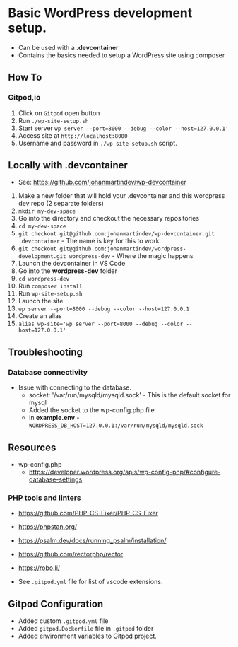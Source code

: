 # Basic WordPress development setup.
* Can be used with a **.devcontainer**
* Contains the basics needed to setup a WordPress site using composer

## How To
### Gitpod,io
1. Click on `Gitpod` open button
1. Run `./wp-site-setup.sh`
1. Start server `wp server --port=8000 --debug --color --host=127.0.0.1'`
1. Access site at `http://localhost:8000`
1. Username and password in `./wp-site-setup.sh` script.

## Locally with **.devcontainer**
* See: https://github.com/johanmartindev/wp-devcontainer
1. Make a new folder that will hold your .devcontainer and this wordpress dev repo (2 separate folders)
  1. `mkdir my-dev-space`
1. Go into the directory and checkout the necessary repositories
  1. `cd my-dev-space`
  1. `git checkout git@github.com:johanmartindev/wp-devcontainer.git .devcontainer` - The name is key for this to work
  1. `git checkout git@github.com:johanmartindev/wordpress-development.git wordpress-dev` - Where the magic happens
1. Launch the devcontainer in VS Code
1. Go into the **wordpress-dev** folder
  1. `cd wordpress-dev`
1. Run `composer install`
1. Run `wp-site-setup.sh`
1. Launch the site
  1. `wp server --port=8000 --debug --color --host=127.0.0.1`
1. Create an alias
  1. `alias wp-site='wp server --port=8000 --debug --color --host=127.0.0.1'`

## Troubleshooting
### Database connectivity
* Issue with connecting to the database.
  * socket: '/var/run/mysqld/mysqld.sock' - This is the default socket for mysql
  * Added the socket to the wp-config.php file
  * in **example.env** - `WORDPRESS_DB_HOST=127.0.0.1:/var/run/mysqld/mysqld.sock`

## Resources
* wp-config.php
  * https://developer.wordpress.org/apis/wp-config-php/#configure-database-settings

### PHP tools and linters
* https://github.com/PHP-CS-Fixer/PHP-CS-Fixer
* https://phpstan.org/
* https://psalm.dev/docs/running_psalm/installation/
* https://github.com/rectorphp/rector
* https://robo.li/

* See `.gitpod.yml` file for list of vscode extensions.


## Gitpod Configuration
* Added custom `.gitpod.yml` file
* Added `gitpod.Dockerfile` file in `.gitpod` folder
* Added environment variables to Gitpod project.
